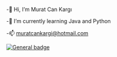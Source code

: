  -👋 Hi, I’m Murat Can Kargı
 
 -🌱 I’m currently learning Java and Python
 
 -📫 muratcankargi@hotmail.com
 
  [![General badge](https://img.shields.io/badge/LinkedIn-0077B5?style=for-the-badge&logo=linkedin&logoColor=white
)]([https://www.linkedin.com/in/muratcankargi]())


<!---
muratcankargi/muratcankargi is a ✨ special ✨ repository because its `README.md` (this file) appears on your GitHub profile.
You can click the Preview link to take a look at your changes.
--->
